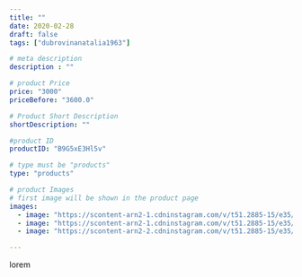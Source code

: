 ```yaml
---
title: ""
date: 2020-02-28
draft: false
tags: ["dubrovinanatalia1963"]

# meta description
description : ""

# product Price
price: "3000"
priceBefore: "3600.0"

# Product Short Description
shortDescription: ""

#product ID
productID: "B9G5xE3Hl5v"

# type must be "products"
type: "products"

# product Images
# first image will be shown in the product page
images:
  - image: "https://scontent-arn2-1.cdninstagram.com/v/t51.2885-15/e35/87527198_198066371299874_3104425908308498628_n.jpg?_nc_ht=scontent-arn2-1.cdninstagram.com&_nc_cat=102&_nc_ohc=sGf4G7zS_yAAX84JqGO&se=7&tp=1&oh=7ba9cb5816c8e6821c290da5d658b405&oe=60606278&ig_cache_key=MjI1Mzc0MjcyMjc1ODAwMjA0OQ%3D%3D.2"
  - image: "https://scontent-arn2-1.cdninstagram.com/v/t51.2885-15/e35/87598925_1319342628259737_2173745218201279442_n.jpg?_nc_ht=scontent-arn2-1.cdninstagram.com&_nc_cat=109&_nc_ohc=DE6FTe2huP0AX8q5xUD&se=7&tp=1&oh=56766f0be4ce96deb17494b9b2975446&oe=605FE8C2&ig_cache_key=MjI1Mzc0MjcyMjczMjg4MDIyNQ%3D%3D.2"
  - image: "https://scontent-arn2-2.cdninstagram.com/v/t51.2885-15/e35/88923014_192590961975077_3420918907149727473_n.jpg?_nc_ht=scontent-arn2-2.cdninstagram.com&_nc_cat=105&_nc_ohc=JW-VaBUn9EsAX-HAg5B&se=7&tp=1&oh=a163c4bab39d9eca68329501cc0b8962&oe=6060CD4D&ig_cache_key=MjI1Mzc0MjcyMjc0OTcyNjg4MQ%3D%3D.2"

---
```

lorem
